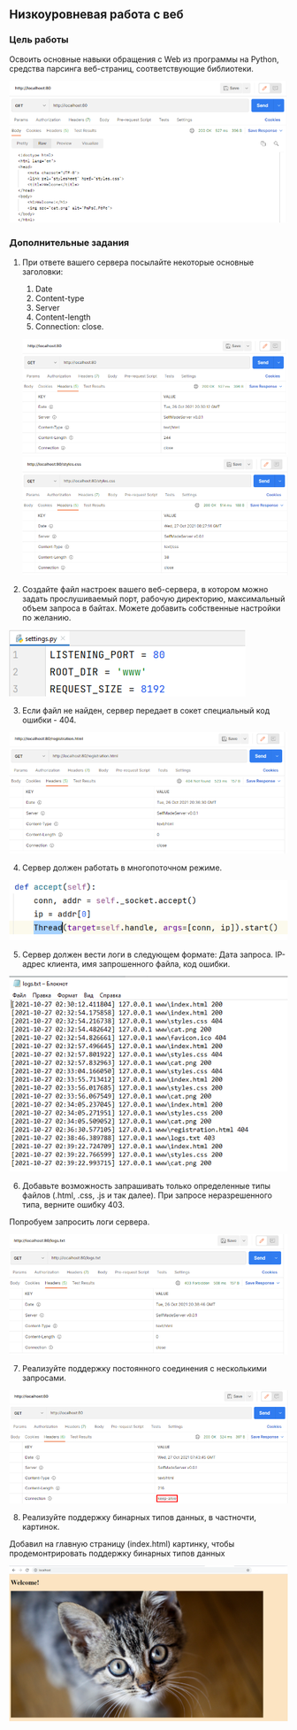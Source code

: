 ## Низкоуровневая работа с веб

### Цель работы

Освоить основные навыки обращения c Web из программы на Python, средства парсинга веб-страниц, соответствующие библиотеки.

![screenshot](images/1.png)

### Дополнительные задания


1. При ответе вашего сервера посылайте некоторые основные заголовки:
    1. Date
    2. Content-type
    3. Server
    4. Content-length
    5. Connection: close.
    
    ![screenshot](images/2.png)
    ![screenshot](images/2.1.png)
    
2. Создайте файл настроек вашего веб-сервера, в котором можно задать прослушиваемый порт, рабочую директорию, максимальный объем запроса в байтах. Можете добавить собственные настройки по желанию.

![screenshot](images/9.png)

3. Если файл не найден, сервер передает в сокет специальный код ошибки - 404.

![screenshot](images/3.png)

4. Сервер должен работать в многопоточном режиме.

![screenshot](images/7.png)

5. Сервер должен вести логи в следующем формате: Дата запроса. IP-адрес клиента, имя запрошенного файла, код ошибки.

![screenshot](images/6.png)

6. Добавьте возможность запрашивать только определенные типы файлов (.html, .css, .js и так далее). При запросе неразрешенного типа, верните ошибку 403.

Попробуем запросить логи сервера.

![screenshot](images/4.png)

7. Реализуйте поддержку постоянного соединения с несколькими запросами.

![screenshot](images/8.png)

8. Реализуйте поддержку бинарных типов данных, в частночти, картинок.

Добавил на главную страницу (index.html) картинку, чтобы продемонтрировать поддержку бинарных типов данных

![screenshot](images/5.png)
